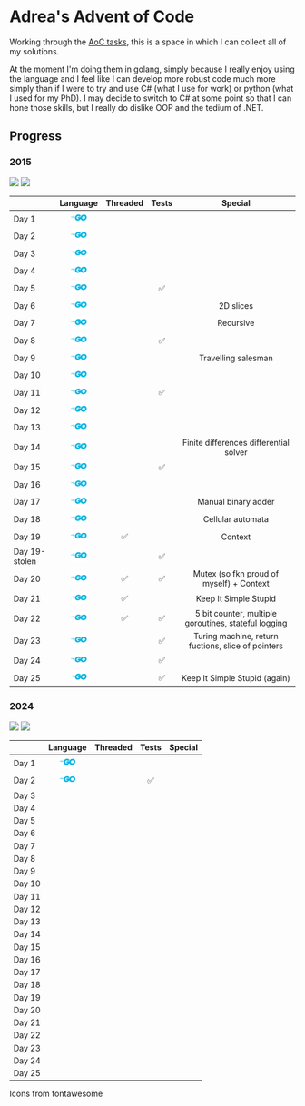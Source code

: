 # Adrea's Advent of Code

Working through the [AoC tasks](https://adventofcode.com), this is a space in which I can collect all of my solutions.

At the moment I'm doing them in golang, simply because I really enjoy using the language and I feel like I can develop more robust code much more simply than if I were to try and use C# (what I use for work) or python (what I used for my PhD). I may decide to switch to C# at some point so that I can hone those skills, but I really do dislike OOP and the tedium of .NET.

## Progress

### 2015

![](<https://img.shields.io/badge/Stars%20(2015)%20⭐-50-yellow>) ![](<https://img.shields.io/badge/Days%20(2015)-25-red>)

|               |                                              Language                                               |      Threaded      |       Tests        |                       Special                        |
| :------------ | :-------------------------------------------------------------------------------------------------: | :----------------: | :----------------: | :--------------------------------------------------: |
| Day 1         |    <a href="2015/01/README.md"><img src="icons/golang.svg" alt="GoLang" style="width:2em;"></a>     |                    |                    |                                                      |
| Day 2         |    <a href="2015/02/README.md"><img src="icons/golang.svg" alt="GoLang" style="width:2em;"></a>     |                    |                    |                                                      |
| Day 3         |    <a href="2015/03/README.md"><img src="icons/golang.svg" alt="GoLang" style="width:2em;"></a>     |                    |                    |                                                      |
| Day 4         |    <a href="2015/04/README.md"><img src="icons/golang.svg" alt="GoLang" style="width:2em;"></a>     |                    |                    |                                                      |
| Day 5         |    <a href="2015/05/README.md"><img src="icons/golang.svg" alt="GoLang" style="width:2em;"></a>     |                    | :white_check_mark: |                                                      |
| Day 6         |    <a href="2015/06/README.md"><img src="icons/golang.svg" alt="GoLang" style="width:2em;"></a>     |                    |                    |                      2D slices                       |
| Day 7         |    <a href="2015/07/README.md"><img src="icons/golang.svg" alt="GoLang" style="width:2em;"></a>     |                    |                    |                      Recursive                       |
| Day 8         |    <a href="2015/08/README.md"><img src="icons/golang.svg" alt="GoLang" style="width:2em;"></a>     |                    | :white_check_mark: |                                                      |
| Day 9         |    <a href="2015/09/README.md"><img src="icons/golang.svg" alt="GoLang" style="width:2em;"></a>     |                    |                    |                 Travelling salesman                  |
| Day 10        |    <a href="2015/10/README.md"><img src="icons/golang.svg" alt="GoLang" style="width:2em;"></a>     |                    |                    |                                                      |
| Day 11        |    <a href="2015/11/README.md"><img src="icons/golang.svg" alt="GoLang" style="width:2em;"></a>     |                    | :white_check_mark: |                                                      |
| Day 12        |    <a href="2015/12/README.md"><img src="icons/golang.svg" alt="GoLang" style="width:2em;"></a>     |                    |                    |                                                      |
| Day 13        |    <a href="2015/13/README.md"><img src="icons/golang.svg" alt="GoLang" style="width:2em;"></a>     |                    |                    |                                                      |
| Day 14        |    <a href="2015/14/README.md"><img src="icons/golang.svg" alt="GoLang" style="width:2em;"></a>     |                    |                    |        Finite differences differential solver        |
| Day 15        |    <a href="2015/15/README.md"><img src="icons/golang.svg" alt="GoLang" style="width:2em;"></a>     |                    | :white_check_mark: |                                                      |
| Day 16        |    <a href="2015/16/README.md"><img src="icons/golang.svg" alt="GoLang" style="width:2em;"></a>     |                    |                    |                                                      |
| Day 17        |    <a href="2015/17/README.md"><img src="icons/golang.svg" alt="GoLang" style="width:2em;"></a>     |                    |                    |                 Manual binary adder                  |
| Day 18        |    <a href="2015/18/README.md"><img src="icons/golang.svg" alt="GoLang" style="width:2em;"></a>     |                    |                    |                  Cellular automata                   |
| Day 19        |    <a href="2015/19/README.md"><img src="icons/golang.svg" alt="GoLang" style="width:2em;"></a>     | :white_check_mark: |                    |                       Context                        |
| Day 19-stolen | <a href="2015/19-stolen/README.md"><img src="icons/golang.svg" alt="GoLang" style="width:2em;"></a> |                    | :white_check_mark: |                                                      |
| Day 20        |    <a href="2015/20/README.md"><img src="icons/golang.svg" alt="GoLang" style="width:2em;"></a>     | :white_check_mark: | :white_check_mark: |       Mutex (so fkn proud of myself) + Context       |
| Day 21        |    <a href="2015/21/README.md"><img src="icons/golang.svg" alt="GoLang" style="width:2em;"></a>     | :white_check_mark: |                    |                Keep It Simple Stupid                 |
| Day 22        |    <a href="2015/22/README.md"><img src="icons/golang.svg" alt="GoLang" style="width:2em;"></a>     | :white_check_mark: | :white_check_mark: | 5 bit counter, multiple goroutines, stateful logging |
| Day 23        |    <a href="2015/23/README.md"><img src="icons/golang.svg" alt="GoLang" style="width:2em;"></a>     |                    | :white_check_mark: |  Turing machine, return fuctions, slice of pointers  |
| Day 24        |    <a href="2015/24/README.md"><img src="icons/golang.svg" alt="GoLang" style="width:2em;"></a>     |                    | :white_check_mark: |                                                      |
| Day 25        |    <a href="2015/24/README.md"><img src="icons/golang.svg" alt="GoLang" style="width:2em;"></a>     |                    | :white_check_mark: |            Keep It Simple Stupid (again)             |

### 2024

![](<https://img.shields.io/badge/Stars%20(2024)%20⭐-4-yellow>) ![](<https://img.shields.io/badge/Days%20(2024)-2-red>)

|        |                                           Language                                           | Threaded |       Tests        | Special |
| :----- | :------------------------------------------------------------------------------------------: | :------: | :----------------: | :-----: |
| Day 1  | <a href="2024/01/README.md"><img src="icons/golang.svg" alt="GoLang" style="width:2em;"></a> |          |                    |         |
| Day 2  | <a href="2024/02/README.md"><img src="icons/golang.svg" alt="GoLang" style="width:2em;"></a> |          | :white_check_mark: |         |
| Day 3  |                                                                                              |          |                    |         |
| Day 4  |                                                                                              |          |                    |         |
| Day 5  |                                                                                              |          |                    |         |
| Day 6  |                                                                                              |          |                    |         |
| Day 7  |                                                                                              |          |                    |         |
| Day 8  |                                                                                              |          |                    |         |
| Day 9  |                                                                                              |          |                    |         |
| Day 10 |                                                                                              |          |                    |         |
| Day 11 |                                                                                              |          |                    |         |
| Day 12 |                                                                                              |          |                    |         |
| Day 13 |                                                                                              |          |                    |         |
| Day 14 |                                                                                              |          |                    |         |
| Day 15 |                                                                                              |          |                    |         |
| Day 16 |                                                                                              |          |                    |         |
| Day 17 |                                                                                              |          |                    |         |
| Day 18 |                                                                                              |          |                    |         |
| Day 19 |                                                                                              |          |                    |         |
| Day 20 |                                                                                              |          |                    |         |
| Day 21 |                                                                                              |          |                    |         |
| Day 22 |                                                                                              |          |                    |         |
| Day 23 |                                                                                              |          |                    |         |
| Day 24 |                                                                                              |          |                    |         |
| Day 25 |                                                                                              |          |                    |         |

Icons from fontawesome
